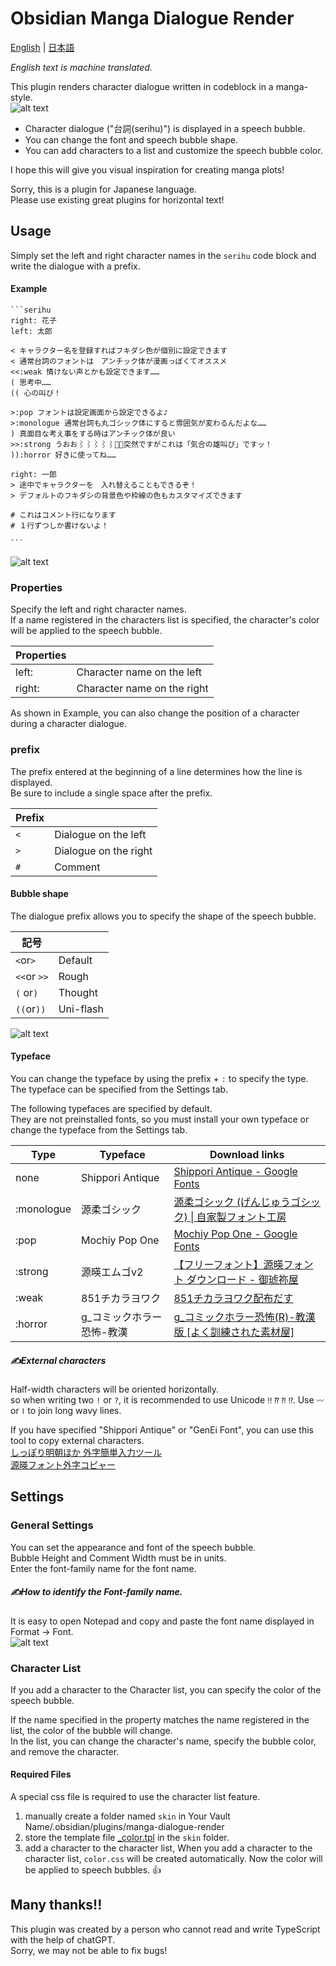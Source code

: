 # Obsidian Manga Dialogue Render
[English](README.md)  | [日本語](README-JP.md) 

*English text is machine translated.*

This plugin renders character dialogue written in codeblock in a manga-style.  
![alt text](<docs/Pasted image 20250213232117.png>)
- Character dialogue ("台詞(serihu)") is displayed in a speech bubble.  
- You can change the font and speech bubble shape. 
- You can add characters to a list and customize the speech bubble color.
 
I hope this will give you visual inspiration for creating manga plots!
 
Sorry, this is a plugin for Japanese language.  
Please use existing great plugins for horizontal text!

## Usage
 
Simply set the left and right character names in the `serihu` code block and write the dialogue with a prefix.
#### Example
````
```serihu
right: 花子
left: 太郎

< キャラクター名を登録すればフキダシ色が個別に設定できます
< 通常台詞のフォントは　アンチック体が漫画っぽくてオススメ
<<:weak 情けない声とかも設定できます……
( 思考中……
(( 心の叫び！

>:pop フォントは設定画面から設定できるよ♪
>:monologue 通常台詞も丸ゴシック体にすると雰囲気が変わるんだよな……
) 真面目な考え事をする時はアンチック体が良い
>>:strong うおお⌇⌇⌇⌇⌇突然ですがこれは「気合の雄叫び」ですッ！
)):horror 好きに使ってね……

right: 一郎
> 途中でキャラクターを　入れ替えることもできるぞ！
> デフォルトのフキダシの背景色や枠線の色もカスタマイズできます

# これはコメント行になります
# １行ずつしか書けないよ！

```
````
![alt text](<docs/Pasted image 20250213232721.png>)
### Properties

Specify the left and right character names.  
If a name registered in the characters list is specified, the character's color will be applied to the speech bubble.

| Properties  |           |
| ------ | --------- |
| left:  | Character name on the left |
| right: | Character name on the right |
 
As shown in Example, you can also change the position of a character during a character dialogue.

### prefix 
The prefix entered at the beginning of a line determines how the line is displayed.  
Be sure to include a single space after the prefix.  

| Prefix |          |
| --- | -------- |
| `<` | Dialogue on the left  |
| `>` | Dialogue on the right |
| `#` | Comment     |

#### Bubble shape

The dialogue prefix allows you to specify the shape of the speech bubble.

| 記号          |                |
| ----------- | -------------- |
| `<`or`>`    | Default     |
| `<<`or `>>` | Rough        |
| `(` or`)`   | Thought     |
| `((`or`))`  | Uni-flash |

![alt text](<docs/Pasted image 20250213234749.png>)

#### Typeface
 
You can change the typeface by using the prefix + `:` to specify the type.  
The typeface can be specified from the Settings tab.
 
The following typefaces are specified by default.  
They are not preinstalled fonts, so you must install your own typeface or change the typeface from the Settings tab.

| Type        | Typeface               | Download links                                                                                                    |
| ---------- | ---------------- | ------------------------------------------------------------------------------------------------------------ |
| none         | Shippori Antique | [Shippori Antique - Google Fonts](https://fonts.google.com/specimen/Shippori+Antique?query=Shippori+Antique) |
| :monologue | 源柔ゴシック           | [源柔ゴシック (げんじゅうゴシック) \| 自家製フォント工房](http://jikasei.me/font/genjyuu/)                                           |
| :pop       | Mochiy Pop One   | [Mochiy Pop One - Google Fonts](https://fonts.google.com/specimen/Mochiy+Pop+One)                            |
| :strong    | 源暎エムゴv2          | [【フリーフォント】源暎フォント ダウンロード - 御琥祢屋](https://okoneya.jp/font/download.html)                                       |
| :weak      | 851チカラヨワク        | [851チカラヨワク配布だす](https://pm85122.onamae.jp/851ch-yw.html)                                                     |
| :horror    | g_コミックホラー恐怖-教漢   | [g\_コミックホラー恐怖(R)-教漢版 \[よく訓練された素材屋\]](https://material.animehack.jp/font_gcomichorror.html)                   |

#####  ✍External characters

Half-width characters will be oriented horizontally.  
so when writing two `!` or `?`, it is recommended to use Unicode `‼` `⁇` `⁈` `⁉`.
Use `〰` or `⌇` to join long wavy lines.
 
If you have specified "Shippori Antique" or "GenEi Font", you can use this tool to copy external characters.  
[しっぽり明朝ほか 外字簡単入力ツール](https://donutland.jp/edl/shippori-copier/)  
[源暎フォント外字コピャー](https://donutland.jp/edl/genei-copier/)

## Settings

### General Settings

You can set the appearance and font of the speech bubble.  
Bubble Height and Comment Width must be in units.  
Enter the font-family name for the font name.

##### ✍How to identify the Font-family name.

It is easy to open Notepad and copy and paste the font name displayed in Format → Font.  
![alt text](<docs/Pasted image 20250213235635.png>)

### Character List
 
If you add a character to the Character list, you can specify the color of the speech bubble.


If the name specified in the property matches the name registered in the list, the color of the bubble will change.  
In the list, you can change the character's name, specify the bubble color, and remove the character.

#### Required Files
A special css file is required to use the character list feature.
1. manually create a folder named `skin` in Your Vault Name/.obsidian/plugins/manga-dialogue-render
2. store the template file [_color.tpl](https://github.com/kumocorn/manga-dialogue-render/releases/download/v1.0.1/_color.tpl) in the `skin` folder.
3. add a character to the character list, When you add a character to the character list, `color.css` will be created automatically. Now the color will be applied to speech bubbles. 👍️

## Many thanks!!

This plugin was created by a person who cannot read and write TypeScript with the help of chatGPT.  
Sorry, we may not be able to fix bugs!
